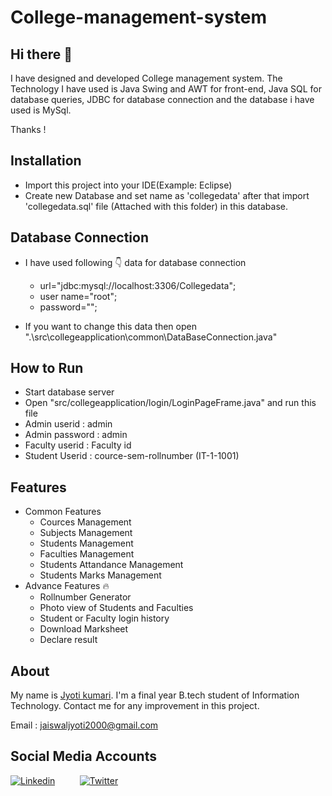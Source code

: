 # College-management-system

## Hi there 👋

I have designed and developed College management system. The Technology I have used is Java Swing and AWT for front-end, Java SQL for database queries, JDBC for database connection and the database i have used is MySql.

Thanks !


## Installation

* Import this project into your IDE(Example: Eclipse)
* Create new Database and set name as 'collegedata' after that import 'collegedata.sql' file (Attached with this folder) in this database.


## Database Connection

* I have used following 👇 data for database connection
    * url="jdbc:mysql://localhost:3306/Collegedata";
    * user name="root";
    * password="";

* If you want to change this data then open ".\src\collegeapplication\common\DataBaseConnection.java"


## How to Run 

* Start database server
* Open "src/collegeapplication/login/LoginPageFrame.java" and run this file
* Admin userid : admin
* Admin password  : admin
* Faculty userid  : Faculty id
* Student Userid  : cource-sem-rollnumber (IT-1-1001)        


## Features

 * Common Features 
      * Cources Management
      * Subjects Management
      * Students Management
      * Faculties Management
      * Students Attandance Management
      * Students Marks Management
 * Advance Features 🔥
      * Rollnumber Generator
      * Photo view of Students and Faculties
      * Student or Faculty login history
      * Download Marksheet
      * Declare result



## About

My name is [Jyoti kumari](https://github.com/jaiswaljyoti). I'm a final year B.tech student of Information Technology. Contact me for any improvement in this project.


Email : jaiswaljyoti2000@gmail.com


## Social Media Accounts
[![Linkedin](https://img.icons8.com/fluent/40/000000/linkedin.png)](https://www.linkedin.com/in/jyoti-kumari-577867194/)&nbsp; &nbsp; &nbsp; &nbsp; &nbsp; 
[![Twitter](https://img.icons8.com/fluent/40/000000/twitter.png)](https://twitter.com/Jyotikum11)
